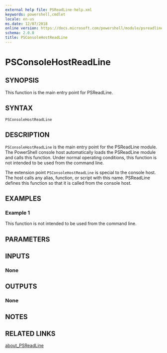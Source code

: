 ```yaml
---
external help file: PSReadLine-help.xml
keywords: powershell,cmdlet
locale: en-us
ms.date: 12/07/2018
online version: https://docs.microsoft.com/powershell/module/psreadline/psconsolehostreadline?view=powershell-7.1&WT.mc_id=ps-gethelp
schema: 2.0.0
title: PSConsoleHostReadLine
---
```


# PSConsoleHostReadLine

## SYNOPSIS
This function is the main entry point for PSReadLine.

## SYNTAX

```
PSConsoleHostReadLine
```

## DESCRIPTION

`PSConsoleHostReadLine` is the main entry point for the PSReadLine module. The PowerShell console
host automatically loads the PSReadLine module and calls this function. Under normal operating
conditions, this function is not intended to be used from the command line.

The extension point `PSConsoleHostReadLine` is special to the console host. The host calls any
alias, function, or script with this name. PSReadLine defines this function so that it is called
from the console host.

## EXAMPLES

### Example 1

This function is not intended to be used from the command line.

## PARAMETERS

## INPUTS

### None

## OUTPUTS

### None

## NOTES

## RELATED LINKS

[about_PSReadLine](./About/about_PSReadLine.md)

